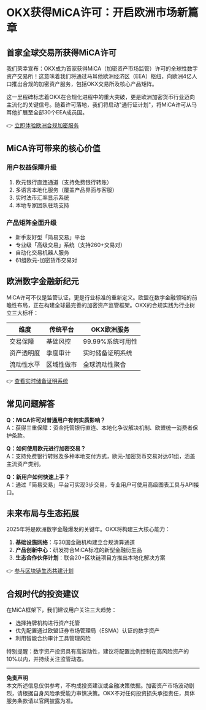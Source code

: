 # OKX获得MiCA许可：开启欧洲市场新篇章

## 首家全球交易所获得MiCA许可

我们荣幸宣布：OKX成为首家获得MiCA（加密资产市场监管）许可的全球性数字资产交易所！这意味着我们将通过马耳他欧洲经济区（EEA）枢纽，向欧洲4亿人口推出合规的加密资产服务，包括OKX交易所及核心产品矩阵。

这一里程碑标志着OKX在合规化进程中的重大突破，更是欧洲加密货币行业迈向主流化的关键信号。随着许可落地，我们将启动"通行证计划"，将MiCA许可从马耳他扩展至全部30个EEA成员国。

👉 [立即体验欧洲合规加密服务](https://bit.ly/okx_welcome)

## MiCA许可带来的核心价值

### 用户权益保障升级
1. 欧元银行直连通道（支持免费银行转账）
2. 多语言本地化服务（覆盖产品界面与客服）
3. 实时法币汇率显示系统
4. 本地专家团队驻场支持

### 产品矩阵全面升级
- 新手友好型「简易交易」平台
- 专业级「高级交易」系统（支持260+交易对）
- 自动化交易机器人服务
- 61组欧元-加密货币交易对

## 欧洲数字金融新纪元

MiCA许可不仅是监管认证，更是行业标准的重新定义。欧盟在数字金融领域的前瞻性布局，正在构建全球最完善的加密资产监管框架。OKX的合规实践为行业树立三大标杆：

| 维度        | 传统平台       | OKX欧洲服务     |
|-----------|------------|-------------|
| 交易保障    | 基础风控     | 99.99%系统可用性 |
| 资产透明度  | 季度审计     | 实时储备证明系统  |
| 流动性水平  | 区域性做市   | 全球流动性聚合   |

👉 [查看实时储备证明系统](https://bit.ly/okx_welcome)

## 常见问题解答

**Q：MiCA许可对普通用户有何实质影响？**  
A：获得三重保障：资金托管银行直连、本地化争议解决机制、欧盟统一消费者保护条款。

**Q：如何使用欧元进行加密交易？**  
A：支持免费银行转账及多种本地支付方式，欧元-加密货币交易对达61组，涵盖主流资产类别。

**Q：新用户如何快速上手？**  
A：通过「简易交易」平台可实现3步交易，专业用户可使用高级图表工具与API接口。

## 未来布局与生态拓展

2025年将是欧洲数字金融爆发的关键年。OKX将构建三大核心能力：
1. **基础设施网络**：与30国金融机构建立合规清算通道
2. **产品创新中心**：研发符合MiCA标准的新型金融衍生品
3. **生态合作伙伴计划**：联合20+区块链项目方推出本地化解决方案

👉 [参与区块链生态共建计划](https://bit.ly/okx_welcome)

## 合规时代的投资建议

在MiCA框架下，我们建议用户关注三大趋势：
- 选择持牌机构进行资产托管
- 优先配置通过欧盟证券市场管理局（ESMA）认证的数字资产
- 利用智能合约审计工具管理风险

特别提醒：数字资产投资具有高波动性，建议将配置比例控制在高风险资产的10%以内，并持续关注监管动态。

---

**免责声明**  
本文所述信息仅供参考，不构成投资建议或金融决策依据。加密资产市场波动剧烈，请根据自身风险承受能力审慎决策。OKX不对任何投资损失承担责任，具体服务条款请以官网披露为准。